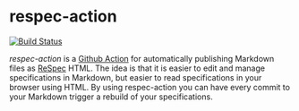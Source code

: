 # respec-action

[![Build Status](https://github.com/edsu/respec-action/workflows/tests/badge.svg)](https://github.com/edsu/respec-action/actions/workflows/main.yml)

*respec-action* is a [Github Action] for automatically publishing Markdown files as [ReSpec] HTML. The idea is that it is easier to edit and manage specifications in Markdown, but easier to read specifications in your browser using HTML. By using respec-action you can have every commit to your Markdown trigger a rebuild of your specifications.

[ReSpec]: https://respec.org/docs/
[Github Action]: https://docs.github.com/en/actions
